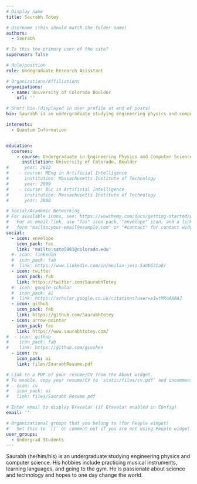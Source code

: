 ```yaml
---
# Display name
title: Saurabh Totey

# Username (this should match the folder name)
authors:
  - Saurabh

# Is this the primary user of the site?
superuser: false

# Role/position
role: Undegraduate Research Asisstant

# Organizations/Affiliations
organizations:
  - name: University of Colorado Boulder
    url: ''

# Short bio (displayed in user profile at end of posts)
bio: Saurabh is an undergraduate studying engineering physics and computer science.

interests:
  - Quantum Information 


education:
  courses:
    - course: Undergraduate in Engineering Physics and Computer Science
      institution: University of Colorado, Boulder
#      year: 2012
#    - course: MEng in Artificial Intelligence
#      institution: Massachusetts Institute of Technology
#      year: 2009
#    - course: BSc in Artificial Intelligence
#      institution: Massachusetts Institute of Technology
#      year: 2008

# Social/Academic Networking
# For available icons, see: https://wowchemy.com/docs/getting-started/page-builder/#icons
#   For an email link, use "fas" icon pack, "envelope" icon, and a link in the
#   form "mailto:your-email@example.com" or "#contact" for contact widget.
social:
  - icon: envelope
    icon_pack: fas
    link: 'mailto:sato5081@colorado.edu'
  #- icon: linkedin
  #  icon_pack: fab
  #  link: https://www.linkedin.com/in/meilan-jess-5abb631a0/
  - icon: twitter
    icon_pack: fab
    link: https://twitter.com/SaurabhTotey
  #- icon: google-scholar
  #  icon_pack: ai
  #  link: https://scholar.google.co.uk/citations?user=sIwtMXoAAAAJ
  - icon: github
    icon_pack: fab
    link: https://github.com/SaurabhTotey
  - icon: arrow-pointer
    icon_pack: fas
    link: https://www.saurabhtotey.com/
#  - icon: github
#    icon_pack: fab
#    link: https://github.com/gcushen
  - icon: cv
    icon_pack: ai
    link: files/SaurabhResume.pdf

# Link to a PDF of your resume/CV from the About widget.
# To enable, copy your resume/CV to `static/files/cv.pdf` and uncomment the lines below.
# - icon: cv
#   icon_pack: ai
#   link: files/Saurabh Resume.pdf

# Enter email to display Gravatar (if Gravatar enabled in Config)
email: ''

# Organizational groups that you belong to (for People widget)
#   Set this to `[]` or comment out if you are not using People widget.
user_groups:
  - Undergrad Students
---
```


Saurabh (he/him/his) is an undergraduate studying engineering physics and computer science. His hobbies include practicing musical instruments, learning languages, and going to the gym. He is passionate about science and technology and hopes to one day change the world.
